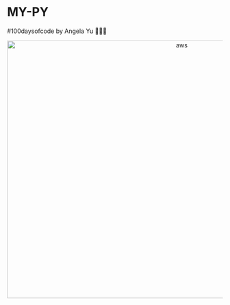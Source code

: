 # MY-PY

#100daysofcode by Angela Yu 🖤😁🚀
<p align="middle"> <img src="https://pythoncoursesonline.com/wp-content/uploads/2020/11/python-pro-bootcamp.jpg" alt="aws" width="800" height="600"/> 

